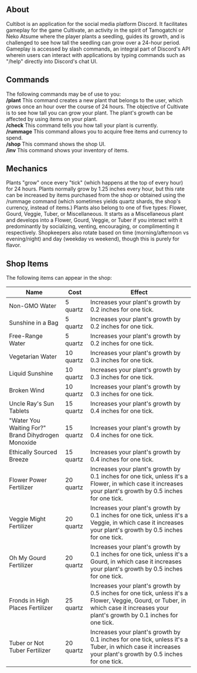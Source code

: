 <h2>About</h2>
Cultibot is an application for the social media platform Discord. It facilitates gameplay for the game Cultivate, an activity in the spirit of Tamogatchi or Neko Atsume where the player plants a seedling, guides its growth, and is challenged to see how tall the seedling can grow over a 24-hour period. Gameplay is accessed by slash commands, an integral part of Discord's API wherein users can interact with applications by typing commands such as "/help" directly into Discord's chat UI.

<h2>Commands</h2>
The following commands may be of use to you:</br>
<b>/plant</b> This command creates a new plant that belongs to the user, which grows once an hour over the course of 24 hours. The objective of Cultivate is to see how tall you can grow your plant. The plant's growth can be affected by using items on your plant. </br>
<b>/check</b> This command tells you how tall your plant is currently.</br>
<b>/rummage</b> This command allows you to acquire free items and currency to spend.</br>
<b>/shop</b> This command shows the shop UI.</br>
<b>/inv</b> This command shows your inventory of items.</br>

<h2>Mechanics</h2>
Plants "grow" once every "tick" (which happens at the top of every hour) for 24 hours. Plants normally grow by 1.25 inches every hour, but this rate can be increased by items purchased from the shop or obtained using the /rummage command (which sometimes yields quartz shards, the shop's currency, instead of items.)
Plants also belong to one of five types: Flower, Gourd, Veggie, Tuber, or Miscellaneous. It starts as a Miscellaneous plant and develops into a Flower, Gourd, Veggie, or Tuber if you interact with it predominantly by socializing, venting, encouraging, or complimenting it respectively.
Shopkeepers also rotate based on time (morning/afternoon vs evening/night) and day (weekday vs weekend), though this is purely for flavor.

<h2>Shop Items</h2>
The following items can appear in the shop:</br>

|Name|Cost|Effect|
|---|---|---|
|Non-GMO Water|5 quartz|Increases your plant's growth by 0.2 inches for one tick.|
|Sunshine in a Bag|5 quartz|Increases your plant's growth by 0.2 inches for one tick.|
|Free-Range Water|5 quartz|Increases your plant's growth by 0.2 inches for one tick.|
|Vegetarian Water|10 quartz|Increases your plant's growth by 0.3 inches for one tick.|
|Liquid Sunshine|10 quartz|Increases your plant's growth by 0.3 inches for one tick.|
|Broken Wind|10 quartz|Increases your plant's growth by 0.3 inches for one tick.|
|Uncle Ray's Sun Tablets|15 quartz|Increases your plant's growth by 0.4 inches for one tick.|
|"Water You Waiting For?" Brand Dihydrogen Monoxide|15 quartz|Increases your plant's growth by 0.4 inches for one tick.|
|Ethically Sourced Breeze|15 quartz|Increases your plant's growth by 0.4 inches for one tick.|
|Flower Power Fertilizer|20 quartz|Increases your plant's growth by 0.1 inches for one tick, unless it's a Flower, in which case it increases your plant's growth by 0.5 inches for one tick.|
|Veggie Might Fertilizer|20 quartz|Increases your plant's growth by 0.1 inches for one tick, unless it's a Veggie, in which case it increases your plant's growth by 0.5 inches for one tick.|
|Oh My Gourd Fertilizer|20 quartz|Increases your plant's growth by 0.1 inches for one tick, unless it's a Gourd, in which case it increases your plant's growth by 0.5 inches for one tick.|
|Fronds in High Places Fertilizer|25 quartz|Increases your plant's growth by 0.5 inches for one tick, unless it's a Flower, Veggie, Gourd, or Tuber, in which case it increases your plant's growth by 0.1 inches for one tick.|
|Tuber or Not Tuber Fertilizer|20 quartz|Increases your plant's growth by 0.1 inches for one tick, unless it's a Tuber, in which case it increases your plant's growth by 0.5 inches for one tick.|
